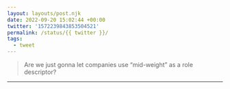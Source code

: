 ```yaml
---
layout: layouts/post.njk
date: 2022-09-20 15:02:44 +00:00
twitter: '1572239843853504521'
permalink: /status/{{ twitter }}/
tags: 
  - tweet
---
```


> Are we just gonna let companies use “mid-weight” as a role descriptor?

---
